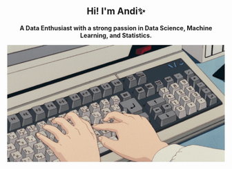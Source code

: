 <h2 align='center'>
   Hi! I'm Andi✨
</h2>

<p align='center'>
   <b>A Data Enthusiast with a strong passion in Data Science, Machine Learning, and Statistics.</b>
</p>

<p align='center'>
  <img src='./Assets/keyboard.gif'>
</p>

